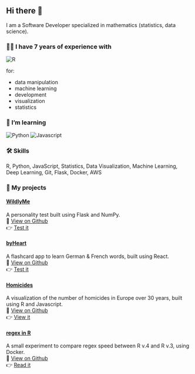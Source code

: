 ## Hi there 👋

I am a Software Developer specialized in mathematics (statistics, data science).

### 👨‍💻 I have 7 years of experience with
<img src="https://img.shields.io/badge/R-276DC3?style=for-the-badge&logo=r&logoColor=white" alt="R"/>

for:  

- data manipulation
- machine learning
- development
- visualization
- statistics

### 🌱 I’m learning
<img src="https://img.shields.io/badge/python-3670A0?style=for-the-badge&logo=python&logoColor=ffdd54" alt="Python"/> <img src="https://shields.io/badge/-javascript-4377cb?style=for-the-badge&logo=javascript" alt="Javascript"/>

### 🛠️ Skills
R, Python, JavaScript, Statistics, Data Visualization, Machine Learning, Deep Learning, Git, Flask, Docker, AWS

### 🏁 My projects

#### <ins>WildlyMe</ins>
A personality test built using Flask and NumPy.  
📁 [View on Github](https://github.com/ju-henry/WildlyMe)  
👉 [Test it](https://wildlyme-67kboof6.b4a.run/)

#### <ins>byHeart</ins>
A flashcard app to learn German & French words, built using React.  
📁 [View on Github](https://github.com/ju-henry/byHeart)  
👉 [Test it](https://byheart-qcf6yc1r.b4a.run/)

#### <ins>Homicides</ins>
A visualization of the number of homicides in Europe over 30 years, built using R and Javascript.  
📁 [View on Github](https://github.com/ju-henry/homicides)  
👉 [View it](https://ju-henry.quarto.pub/homicides/)

#### <ins>regex in R</ins>
A small experiment to compare regex speed between R v.4 and R v.3, using Docker.  
📁 [View on Github](https://github.com/ju-henry/regex-speed)  
👉 [Read it](https://ju-henry.quarto.pub/regex-speed/)

<!--
**ju-henry/ju-henry** is a ✨ _special_ ✨ repository because its `README.md` (this file) appears on your GitHub profile.

Here are some ideas to get you started:

- 🔭 I’m currently working on ...
- 👯 I’m looking to collaborate on ...
- 🤔 I’m looking for help with ...
- 💬 Ask me about ...
- 📫 How to reach me: ...
- 😄 Pronouns: ...
- ⚡ Fun fact: ...
-->
